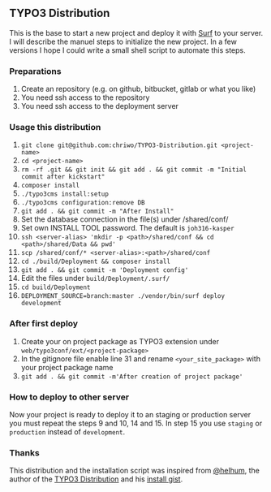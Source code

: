 ## TYPO3 Distribution

This is the base to start a new project and deploy it with [Surf](https://github.com/TYPO3/Surf) to your server. I will 
describe the manuel steps to initialize the new project. In a few versions I hope I could write a small shell script to 
automate this steps.

### Preparations

1. Create an repository (e.g. on github, bitbucket, gitlab or what you like)
2. You need ssh access to the repository
3. You need ssh access to the deployment server

### Usage this distribution

1. `git clone git@github.com:chriwo/TYPO3-Distribution.git <project-name>`
2. `cd <project-name>`
3. `rm -rf .git && git init && git add . && git commit -m "Initial commit after kickstart"`
4. `composer install`
5. `./typo3cms install:setup`
6. `./typo3cms configuration:remove DB`
7. `git add . && git commit -m "After Install"`
8. Set the database connection in the file(s) under /shared/conf/
9. Set own INSTALL TOOL password. The default is `joh316-kasper`
10. `ssh <server-alias> 'mkdir -p <path>/shared/conf && cd <path>/shared/Data && pwd'`
11. `scp /shared/conf/* <server-alias>:<path>/shared/conf`
12. `cd ./build/Deployment && composer install`
13. `git add . && git commit -m 'Deployment config'`
14. Edit the files under `build/Deployment/.surf/`
15. `cd build/Deployment`
16. `DEPLOYMENT_SOURCE=branch:master ./vendor/bin/surf deploy development`

### After first deploy

1. Create your on project package as TYPO3 extension under `web/typo3conf/ext/<project-package>`
2. In the gitignore file enable line 31 and rename `<your_site_package>` with your project package name
3. `git add . && git commit -m'After creation of project package'`

### How to deploy to other server

Now your project is ready to deploy it to an staging or production server you must repeat the steps 9 and 10, 14 and 15.
In step 15 you use `staging` or `production` instead of `development`.

### Thanks

This distribution and the installation script was inspired from [@helhum](https://twitter.com/helhum?lang=de), the author 
of the [TYPO3 Distribution](https://github.com/helhum/TYPO3-Distribution) and his 
[install gist](https://gist.github.com/helhum/6fa5401cae5ba553e1954b579e1dea5b).
